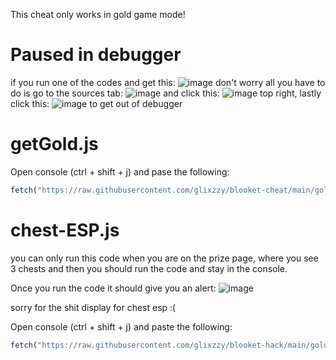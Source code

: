 This cheat only works in gold game mode!

# Paused in debugger
if you run one of the codes and get this: ![image](https://user-images.githubusercontent.com/73669084/133943133-af7cc9b8-75ab-496c-a17e-5851b6d7ff63.png) don't worry all you have to do is go to the sources tab: ![image](https://user-images.githubusercontent.com/73669084/133943102-701b0737-b0ca-4ccd-b533-e782c7767447.png) and click this: ![image](https://user-images.githubusercontent.com/73669084/133943169-2897f143-258f-49d8-81e3-181ffe857c8e.png) top right, lastly click this: ![image](https://user-images.githubusercontent.com/73669084/133943122-bc762f73-8522-435a-abb8-905233c95ebe.png) to get out of debugger


# getGold.js
Open console (ctrl + shift + j) and pase the following:
```js
fetch("https://raw.githubusercontent.com/glixzzy/blooket-cheat/main/gold/getGold.js").then((res) => res.text().then((t) => eval(t)))
```

# chest-ESP.js
you can only run this code when you are on the prize page, where you see 3 chests and then you should run the code and stay in the console.

Once you run the code it should give you an alert: ![image](https://user-images.githubusercontent.com/73669084/134757157-1cfc0876-e546-4eda-b8d2-b9a87d1c9d5f.png)

sorry for the shit display for chest esp :(

Open console (ctrl + shift + j) and paste the following:
```js
fetch("https://raw.githubusercontent.com/glixzzy/blooket-hack/main/gold/chest-ESP.js").then((res) => res.text().then((t) => eval(t)))
```
